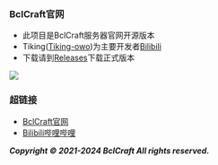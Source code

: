 ### BclCraft官网

- 此项目是BclCraft服务器官网开源版本
- Tiking([Tiking-owo](https://github.com/Tiking-owo/))为主要开发者[Bilibili](https://space.bilibili.com/432065554)
- 下载请到[Releases](https://github.com/BclCraft/BclCraft-official-website/releases)下载正式版本


![](https://s1.imagehub.cc/images/2024/02/04/fc21a5262cecec005d2ced1a80b2160e.md.png)
### 超链接
- [BclCraft官网](http://www.bclcraft.com/)
- [Bilibili哔哩哔哩](https://space.bilibili.com/594581297)

  
**_Copyright © 2021-2024 BclCraft All rights reserved._**
